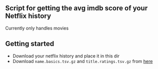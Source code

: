 ## Script for getting the avg imdb score of your Netflix history

Currently only handles movies

## Getting started

- Download your netflix history and place it in this dir
- Download `name.basics.tsv.gz` and `title.ratings.tsv.gz` from [here](https://datasets.imdbws.com/)